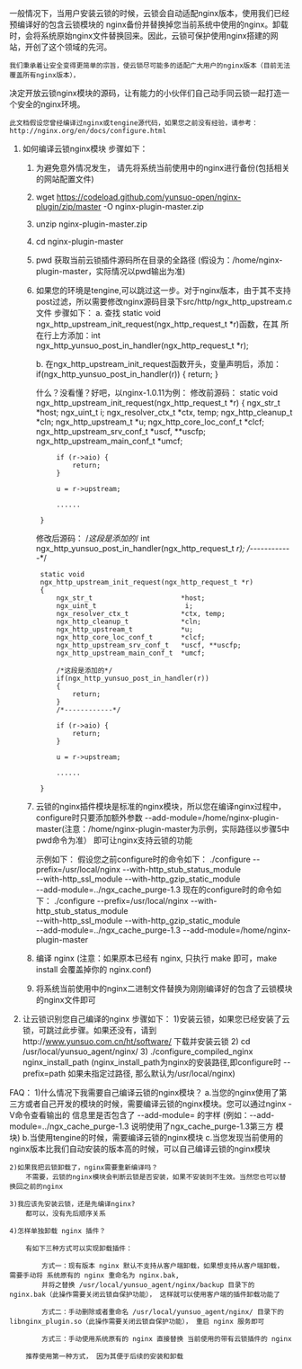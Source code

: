    一般情况下，当用户安装云锁的时候，云锁会自动适配nginx版本，使用我们已经预编译好的包含云锁模块的
nginx备份并替换掉您当前系统中使用的nginx。卸载时，会将系统原始nginx文件替换回来。因此，云锁可保护使用nginx搭建的网站，开创了这个领域的先河。

	我们秉承着让安全变得更简单的宗旨，使云锁尽可能多的适配广大用户的nginx版本（目前无法覆盖所有nginx版本），
决定开放云锁nginx模块的源码，让有能力的小伙伴们自己动手同云锁一起打造一个安全的nginx环境。

	此文档假设您曾经编译过nginx或tengine源代码，如果您之前没有经验，请参考：http://nginx.org/en/docs/configure.html
	

1. 如何编译云锁nginx模块
步骤如下：
    1) 为避免意外情况发生， 请先将系统当前使用中的nginx进行备份(包括相关的网站配置文件)
	2) wget https://codeload.github.com/yunsuo-open/nginx-plugin/zip/master -O nginx-plugin-master.zip
	3) unzip nginx-plugin-master.zip
	4) cd nginx-plugin-master
	5) pwd 获取当前云锁插件源码所在目录的全路径 (假设为：/home/nginx-plugin-master，实际情况以pwd输出为准)
	
	6) 如果您的环境是tengine,可以跳过这一步。对于nginx版本，由于其不支持post过滤，所以需要修改nginx源码目录下src/http/ngx_http_upstream.c 文件
        步骤如下：
		a. 查找 static void ngx_http_upstream_init_request(ngx_http_request_t *r)函数，在其
		所在行上方添加：int ngx_http_yunsuo_post_in_handler(ngx_http_request_t *r);
		
		b. 在ngx_http_upstream_init_request函数开头，变量声明后，添加：
			if(ngx_http_yunsuo_post_in_handler(r)) 
			{
				return;
			}
		
		什么？没看懂？好吧，以nginx-1.0.11为例：
		修改前源码：
			static void
			ngx_http_upstream_init_request(ngx_http_request_t *r)
			{
				ngx_str_t                      *host;
				ngx_uint_t                      i;
				ngx_resolver_ctx_t             *ctx, temp;
				ngx_http_cleanup_t             *cln;
				ngx_http_upstream_t            *u;
				ngx_http_core_loc_conf_t       *clcf;
				ngx_http_upstream_srv_conf_t   *uscf, **uscfp;
				ngx_http_upstream_main_conf_t  *umcf;
		
				if (r->aio) {
					return;
				}
		
				u = r->upstream;
				
				......
				
			}
		修改后源码：
			/*这段是添加的*/
			int ngx_http_yunsuo_post_in_handler(ngx_http_request_t *r);
			/*------------*/
	
			static void
			ngx_http_upstream_init_request(ngx_http_request_t *r)
			{
				ngx_str_t                      *host;
				ngx_uint_t                      i;
				ngx_resolver_ctx_t             *ctx, temp;
				ngx_http_cleanup_t             *cln;
				ngx_http_upstream_t            *u;
				ngx_http_core_loc_conf_t       *clcf;
				ngx_http_upstream_srv_conf_t   *uscf, **uscfp;
				ngx_http_upstream_main_conf_t  *umcf;
		
				/*这段是添加的*/
				if(ngx_http_yunsuo_post_in_handler(r)) 
				{
					return;
				}
				/*------------*/
				
				if (r->aio) {
					return;
				}
		
				u = r->upstream;
				
				......
				
			}
		
	7) 云锁的nginx插件模块是标准的nginx模块，所以您在编译nginx过程中，configure时只要添加额外参数
	   --add-module=/home/nginx-plugin-master(注意：/home/nginx-plugin-master为示例，实际路径以步骤5中pwd命令为准）
	   即可让nginx支持云锁的功能
	   
	   示例如下：
	   假设您之前configure时的命令如下：
		./configure --prefix=/usr/local/nginx --with-http_stub_status_module \
			--with-http_ssl_module --with-http_gzip_static_module \
			--add-module=../ngx_cache_purge-1.3 
	   现在的configure时的命令如下：
		./configure --prefix=/usr/local/nginx --with-http_stub_status_module \
			--with-http_ssl_module --with-http_gzip_static_module \
			--add-module=../ngx_cache_purge-1.3  --add-module=/home/nginx-plugin-master
			
	8) 编译 nginx (注意：如果原本已经有 nginx, 只执行 make 即可，make install 会覆盖掉你的 nginx.conf)
	
	9) 将系统当前使用中的nginx二进制文件替换为刚刚编译好的包含了云锁模块的nginx文件即可
	

2. 让云锁识别您自己编译的nginx
步骤如下：
	1)安装云锁，如果您已经安装了云锁，可跳过此步骤。如果还没有，请到http://www.yunsuo.com.cn/ht/software/
	  下载并安装云锁
	2) cd /usr/local/yunsuo_agent/nginx/
	3) ./configure_compiled_nginx nginx_install_path (nginx_install_path为nginx的安装路径,即configure时 --prefix=path
	   如果未指定过路径, 那么默认为/usr/local/nginx)
	   

FAQ：
	1)什么情况下我需要自己编译云锁的nginx模块？
		a.当您的nginx使用了第三方或者自己开发的模块的时候，需要编译云锁的nginx模块。您可以通过nginx -V命令查看输出的
		 信息里是否包含了 --add-module= 的字样 (例如：--add-module=../ngx_cache_purge-1.3 说明使用了ngx_cache_purge-1.3第三方
		 模块)
		b.当使用tengine的时候，需要编译云锁的nginx模块
		c.当您发现当前使用的nginx版本比我们自动安装的版本高的时候，可以自己编译云锁的nginx模块

	2)如果我把云锁卸载了，nginx需要重新编译吗？
		不需要，云锁的nginx模块会判断云锁是否安装，如果不安装则不生效。当然您也可以替换回之前的nginx

    3)我应该先安装云锁，还是先编译nginx?
		都可以，没有先后顺序关系
	  
	4)怎样单独卸载 nginx 插件？
	
		有如下三种方式可以实现卸载插件：
		
			方式一：现有版本 nginx 默认不支持从客户端卸载，如果想支持从客户端卸载， 需要手动将 系统原有的 nginx 重命名为 nginx.bak, 
			并将之替换 /usr/local/yunsuo_agent/nginx/backup 目录下的 nginx.bak（此操作需要关闭云锁自保护功能）， 这样就可以使用客户端的插件卸载功能了
			
			方式二：手动删除或者重命名 /usr/local/yunsuo_agent/nginx/ 目录下的 libnginx_plugin.so（此操作需要关闭云锁自保护功能）， 重启 nginx 服务即可
			
			方式三：手动使用系统原有的 nginx 直接替换 当前使用的带有云锁插件的 nginx
			
		推荐使用第一种方式， 因为其便于后续的安装和卸载
		


  

	   
